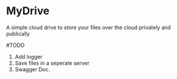 # MyDrive
A simple cloud drive to store your files over the cloud privately and publically 

#TODO
1. Add logger
2. Save files in a seperate server
3. Swagger Doc.
